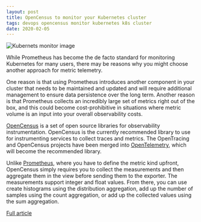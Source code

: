```yaml
---
layout: post
title: OpenCensus to monitor your Kubernetes cluster
tags: devops opencensus monitor kubernetes k8s cluster
date: 2020-02-05
---
```


![Kubernets monitor image](https://opensource.com/sites/default/files/styles/image-full-size/public/lead-images/ship_captain_devops_kubernetes_steer.png?itok=LAHfIpek)

While Prometheus has become the de facto standard for monitoring Kubernetes 
for many users, there may be reasons why you might choose another approach for 
metric telemetry.

One reason is that using Prometheus introduces another component in your cluster 
that needs to be maintained and updated and will require additional management 
to ensure data persistence over the long term. Another reason is that Prometheus 
collects an incredibly large set of metrics right out of the box, and this could 
become cost-prohibitive in situations where metric volume is an input into your 
overall observability costs.

[OpenCensus](https://opencensus.io/) is a set of open source libraries for observability 
instrumentation. OpenCensus is the currently recommended library to use for instrumenting services 
to collect traces and metrics. The OpenTracing and OpenCensus projects have been merged into 
[OpenTelemetry](https://opentelemetry.io/), which will become the recommended library.

Unlike [Prometheus](https://prometheus.io/docs/concepts/metric_types/), where you have 
to define the metric kind upfront, OpenCensus simply requires you to collect the measurements 
and then aggregate them in the view before sending them to the exporter. The measurements 
support integer and float values. From there, you can use create histograms using the 
distribution aggregation, add up the number of samples using the count aggregation, or 
add up the collected values using the sum aggregation.

[Full article](https://opensource.com/article/20/2/kubernetes-opencensus)
